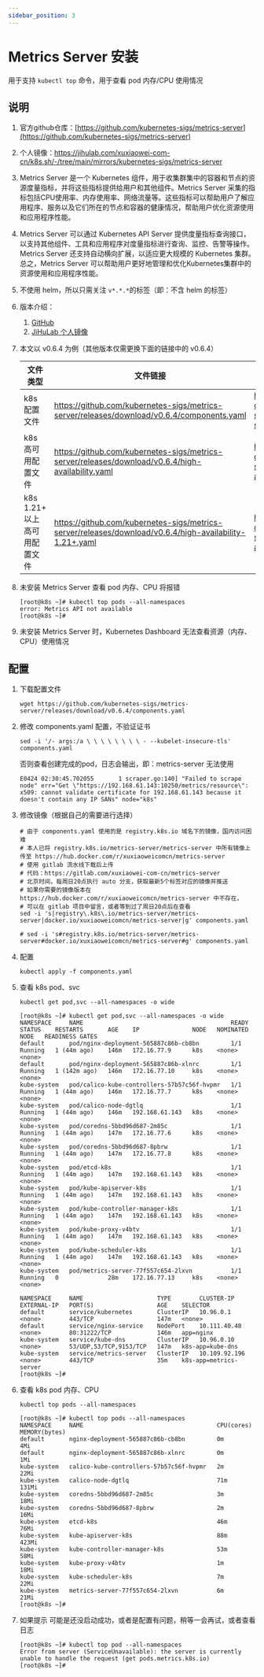 ```yaml
---
sidebar_position: 3
---
```


# Metrics Server 安装

用于支持 `kubectl top` 命令，用于查看 pod 内存/CPU 使用情况

## 说明

1. 官方github仓库：[https://github.com/kubernetes-sigs/metrics-server](https://github.com/kubernetes-sigs/metrics-server)
2. 个人镜像：https://jihulab.com/xuxiaowei-com-cn/k8s.sh/-/tree/main/mirrors/kubernetes-sigs/metrics-server
3. Metrics Server 是一个 Kubernetes 组件，用于收集群集中的容器和节点的资源度量指标，并将这些指标提供给用户和其他组件。Metrics
   Server 采集的指标包括CPU使用率、内存使用率、网络流量等。这些指标可以帮助用户了解应用程序、服务以及它们所在的节点和容器的健康情况，帮助用户优化资源使用和应用程序性能。
4. Metrics Server 可以通过 Kubernetes API Server 提供度量指标查询接口，以支持其他组件、工具和应用程序对度量指标进行查询、监控、告警等操作。Metrics
   Server 还支持自动横向扩展，以适应更大规模的 Kubernetes 集群。总之，Metrics Server
   可以帮助用户更好地管理和优化Kubernetes集群中的资源使用和应用程序性能。
5. 不使用 helm，所以只需关注 `v*.*.*`的标签（即：不含 helm 的标签）
6. 版本介绍：
    1. [GitHub](https://github.com/kubernetes-sigs/metrics-server#compatibility-matrix)
    2. [JiHuLab 个人镜像](https://jihulab.com/mirrors-github/kubernetes-sigs/metrics-server#compatibility-matrix)
7. 本文以 v0.6.4 为例（其他版本仅需更换下面的链接中的 v0.6.4）

   | 文件类型                 | 文件链接                                                                                                    | 个人镜像                                                                                                                              |
   |----------------------|---------------------------------------------------------------------------------------------------------|-----------------------------------------------------------------------------------------------------------------------------------|
   | k8s 配置文件             | https://github.com/kubernetes-sigs/metrics-server/releases/download/v0.6.4/components.yaml              | https://jihulab.com/xuxiaowei-com-cn/k8s.sh/-/raw/main/mirrors/kubernetes-sigs/metrics-server/v0.6.4/components.yaml              |
   | k8s 高可用配置文件          | https://github.com/kubernetes-sigs/metrics-server/releases/download/v0.6.4/high-availability.yaml       | https://jihulab.com/xuxiaowei-com-cn/k8s.sh/-/raw/main/mirrors/kubernetes-sigs/metrics-server/v0.6.4/high-availability.yaml       |
   | k8s 1.21+ 以上 高可用配置文件 | https://github.com/kubernetes-sigs/metrics-server/releases/download/v0.6.4/high-availability-1.21+.yaml | https://jihulab.com/xuxiaowei-com-cn/k8s.sh/-/raw/main/mirrors/kubernetes-sigs/metrics-server/v0.6.4/high-availability-1.21+.yaml |

8. 未安装 Metrics Server 查看 pod 内存、CPU 将报错

    ```shell
    [root@k8s ~]# kubectl top pods --all-namespaces
    error: Metrics API not available
    [root@k8s ~]# 
    ```

9. 未安装 Metrics Server 时，Kubernetes Dashboard 无法查看资源（内存、CPU）使用情况

## 配置

1. 下载配置文件

   ```shell
   wget https://github.com/kubernetes-sigs/metrics-server/releases/download/v0.6.4/components.yaml
   ```

2. 修改 components.yaml 配置，不验证证书

   ```shell
   sed -i '/- args:/a \ \ \ \ \ \ \ \ - --kubelet-insecure-tls' components.yaml
   ```

   否则查看创建完成的pod，日志会输出，即：metrics-server 无法使用

   ```shell
   E0424 02:30:45.702055       1 scraper.go:140] "Failed to scrape node" err="Get \"https://192.168.61.143:10250/metrics/resource\": x509: cannot validate certificate for 192.168.61.143 because it doesn't contain any IP SANs" node="k8s"
   ```

3. 修改镜像（根据自己的需要进行选择）

   ```shell
   # 由于 components.yaml 使用的是 registry.k8s.io 域名下的镜像，国内访问困难
   # 本人已将 registry.k8s.io/metrics-server/metrics-server 中所有镜像上传至 https://hub.docker.com/r/xuxiaoweicomcn/metrics-server
   # 使用 gitlab 流水线下载后上传
   # 代码：https://gitlab.com/xuxiaowei-com-cn/metrics-server
   # 北京时间，每周日20点执行 auto 分支，获取最新5个标签对应的镜像并推送
   # 如果你需要的镜像版本在 https://hub.docker.com/r/xuxiaoweicomcn/metrics-server 中不存在，
   # 可以在 gitlab 项目中留言，或者等到过了周日20点后在查看
   sed -i 's|registry\.k8s\.io/metrics-server/metrics-server|docker.io/xuxiaoweicomcn/metrics-server|g' components.yaml
   
   # sed -i 's#registry.k8s.io/metrics-server/metrics-server#docker.io/xuxiaoweicomcn/metrics-server#g' components.yaml
   ```

4. 配置

   ```shell
   kubectl apply -f components.yaml
   ```

5. 查看 k8s pod、svc

   ```shell
   kubectl get pod,svc --all-namespaces -o wide
   ```

   ```shell
   [root@k8s ~]# kubectl get pod,svc --all-namespaces -o wide
   NAMESPACE     NAME                                          READY   STATUS    RESTARTS       AGE    IP               NODE   NOMINATED NODE   READINESS GATES
   default       pod/nginx-deployment-565887c86b-cb8bn         1/1     Running   1 (44m ago)    146m   172.16.77.9      k8s    <none>           <none>
   default       pod/nginx-deployment-565887c86b-xlnrc         1/1     Running   1 (142m ago)   146m   172.16.77.10     k8s    <none>           <none>
   kube-system   pod/calico-kube-controllers-57b57c56f-hvpmr   1/1     Running   1 (44m ago)    146m   172.16.77.7      k8s    <none>           <none>
   kube-system   pod/calico-node-dgtlq                         1/1     Running   1 (44m ago)    146m   192.168.61.143   k8s    <none>           <none>
   kube-system   pod/coredns-5bbd96d687-2m85c                  1/1     Running   1 (44m ago)    147m   172.16.77.6      k8s    <none>           <none>
   kube-system   pod/coredns-5bbd96d687-8pbrw                  1/1     Running   1 (44m ago)    147m   172.16.77.8      k8s    <none>           <none>
   kube-system   pod/etcd-k8s                                  1/1     Running   1 (44m ago)    147m   192.168.61.143   k8s    <none>           <none>
   kube-system   pod/kube-apiserver-k8s                        1/1     Running   1 (44m ago)    147m   192.168.61.143   k8s    <none>           <none>
   kube-system   pod/kube-controller-manager-k8s               1/1     Running   1 (44m ago)    147m   192.168.61.143   k8s    <none>           <none>
   kube-system   pod/kube-proxy-v4btv                          1/1     Running   1 (44m ago)    147m   192.168.61.143   k8s    <none>           <none>
   kube-system   pod/kube-scheduler-k8s                        1/1     Running   1 (44m ago)    147m   192.168.61.143   k8s    <none>           <none>
   kube-system   pod/metrics-server-77f557c654-2lxvn           1/1     Running   0              28m    172.16.77.13     k8s    <none>           <none>
   
   NAMESPACE     NAME                     TYPE        CLUSTER-IP      EXTERNAL-IP   PORT(S)                  AGE    SELECTOR
   default       service/kubernetes       ClusterIP   10.96.0.1       <none>        443/TCP                  147m   <none>
   default       service/nginx-service    NodePort    10.111.40.48    <none>        80:31222/TCP             146m   app=nginx
   kube-system   service/kube-dns         ClusterIP   10.96.0.10      <none>        53/UDP,53/TCP,9153/TCP   147m   k8s-app=kube-dns
   kube-system   service/metrics-server   ClusterIP   10.109.92.196   <none>        443/TCP                  35m    k8s-app=metrics-server
   [root@k8s ~]# 
   ```

6. 查看 k8s pod 内存、CPU

   ```shell
   kubectl top pods --all-namespaces
   ```

   ```shell
   [root@k8s ~]# kubectl top pods --all-namespaces
   NAMESPACE     NAME                                      CPU(cores)   MEMORY(bytes)   
   default       nginx-deployment-565887c86b-cb8bn         0m           4Mi             
   default       nginx-deployment-565887c86b-xlnrc         0m           1Mi             
   kube-system   calico-kube-controllers-57b57c56f-hvpmr   2m           22Mi            
   kube-system   calico-node-dgtlq                         71m          131Mi           
   kube-system   coredns-5bbd96d687-2m85c                  3m           18Mi            
   kube-system   coredns-5bbd96d687-8pbrw                  2m           16Mi            
   kube-system   etcd-k8s                                  46m          76Mi            
   kube-system   kube-apiserver-k8s                        88m          423Mi           
   kube-system   kube-controller-manager-k8s               53m          58Mi            
   kube-system   kube-proxy-v4btv                          1m           18Mi            
   kube-system   kube-scheduler-k8s                        7m           22Mi            
   kube-system   metrics-server-77f557c654-2lxvn           6m           21Mi            
   [root@k8s ~]# 
   ```

7. 如果提示
   可能是还没启动成功，或者是配置有问题，稍等一会再试，或者查看日志

   ```shell
   [root@k8s ~]# kubectl top pod --all-namespaces
   Error from server (ServiceUnavailable): the server is currently unable to handle the request (get pods.metrics.k8s.io)
   [root@k8s ~]# 
   ```
